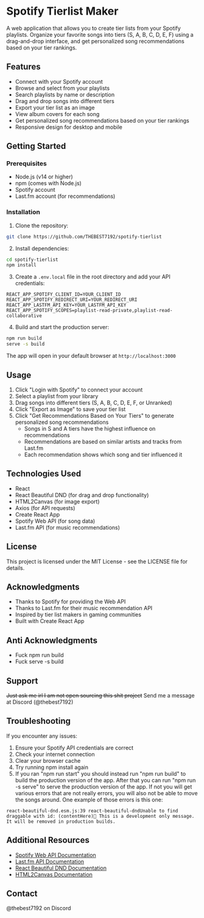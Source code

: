 # Spotify Tierlist Maker

A web application that allows you to create tier lists from your Spotify playlists. Organize your favorite songs into tiers (S, A, B, C, D, E, F) using a drag-and-drop interface, and get personalized song recommendations based on your tier rankings.

## Features

- Connect with your Spotify account
- Browse and select from your playlists
- Search playlists by name or description
- Drag and drop songs into different tiers
- Export your tier list as an image
- View album covers for each song
- Get personalized song recommendations based on your tier rankings
- Responsive design for desktop and mobile

## Getting Started

### Prerequisites

- Node.js (v14 or higher)
- npm (comes with Node.js)
- Spotify account
- Last.fm account (for recommendations)

### Installation

1. Clone the repository:
```bash
git clone https://github.com/THEBEST7192/spotify-tierlist
```

2. Install dependencies:
```bash
cd spotify-tierlist
npm install
```

3. Create a `.env.local` file in the root directory and add your API credentials:
```
REACT_APP_SPOTIFY_CLIENT_ID=YOUR_CLIENT_ID
REACT_APP_SPOTIFY_REDIRECT_URI=YOUR_REDIRECT_URI
REACT_APP_LASTFM_API_KEY=YOUR_LASTFM_API_KEY
REACT_APP_SPOTIFY_SCOPES=playlist-read-private,playlist-read-collaborative
```

4. Build and start the production server:
```bash
npm run build
serve -s build
```

The app will open in your default browser at `http://localhost:3000`

## Usage

1. Click "Login with Spotify" to connect your account
2. Select a playlist from your library
3. Drag songs into different tiers (S, A, B, C, D, E, F, or Unranked)
4. Click "Export as Image" to save your tier list
5. Click "Get Recommendations Based on Your Tiers" to generate personalized song recommendations
   - Songs in S and A tiers have the highest influence on recommendations
   - Recommendations are based on similar artists and tracks from Last.fm
   - Each recommendation shows which song and tier influenced it

## Technologies Used

- React
- React Beautiful DND (for drag and drop functionality)
- HTML2Canvas (for image export)
- Axios (for API requests)
- Create React App
- Spotify Web API (for song data)
- Last.fm API (for music recommendations)

## License

This project is licensed under the MIT License - see the LICENSE file for details.

## Acknowledgments

- Thanks to Spotify for providing the Web API
- Thanks to Last.fm for their music recommendation API
- Inspired by tier list makers in gaming communities
- Built with Create React App

## Anti Acknowledgments

- Fuck npm run build
- Fuck serve -s build

## Support

~~Just ask me irl I am not open sourcing this shit project~~ Send me a message at Discord (@thebest7192)

## Troubleshooting

If you encounter any issues:

1. Ensure your Spotify API credentials are correct
2. Check your internet connection
3. Clear your browser cache
4. Try running npm install again
5. If you ran "npm run start" you should instead run "npm run build" to build the production version of the app. After that you can run "npm run -s serve" to serve the production version of the app. If not you will get various errors that are not really errors, you will also not be able to move the songs around.
One example of those errors is this one:
```
react-beautiful-dnd.esm.js:39 react-beautiful-dndUnable to find draggable with id: (contentHere)👷‍ This is a development only message. It will be removed in production builds.
```

## Additional Resources

- [Spotify Web API Documentation](https://developer.spotify.com/documentation/web-api/)
- [Last.fm API Documentation](https://www.last.fm/api)
- [React Beautiful DND Documentation](https://react-beautiful-dnd.netlify.app/docs/getting-started)
- [HTML2Canvas Documentation](https://html2canvas.hertzen.com/documentation)

## Contact
@thebest7192 on Discord